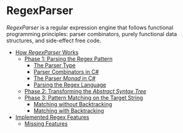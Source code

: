 RegexParser
============

_RegexParser_ is a regular expression engine that follows functional programming principles: parser combinators, purely functional data structures, and side-effect free code.


<toc>

- [How _RegexParser_ Works](/Doc/HowRegexParserWorks.md#how-regexparser-works)
    - [Phase 1: Parsing the Regex Pattern](/Doc/HowRegexParserWorks.md#phase-1-parsing-the-regex-pattern)
        - [The Parser Type](/Doc/HowRegexParserWorks.md#the-parser-type)
        - [Parser Combinators in C#](/Doc/HowRegexParserWorks.md#parser-combinators-in-c)
        - [The Parser _Monad_ in C#](/Doc/HowRegexParserWorks.md#the-parser-monad-in-c)
        - [Parsing the Regex Language](/Doc/HowRegexParserWorks.md#parsing-the-regex-language)
    - [Phase 2: Transforming the _Abstract Syntax Tree_](/Doc/HowRegexParserWorks.md#phase-2-transforming-the-abstract-syntax-tree)
    - [Phase 3: Pattern Matching on the Target String](/Doc/HowRegexParserWorks.md#phase-3-pattern-matching-on-the-target-string)
        - [Matching without Backtracking](/Doc/HowRegexParserWorks.md#matching-without-backtracking)
        - [Matching with Backtracking](/Doc/HowRegexParserWorks.md#matching-with-backtracking)
- [Implemented Regex Features](/Doc/ImplementedRegexFeatures.md#implemented-regex-features)
    - [Missing Features](/Doc/ImplementedRegexFeatures.md#missing-features)

</toc>
